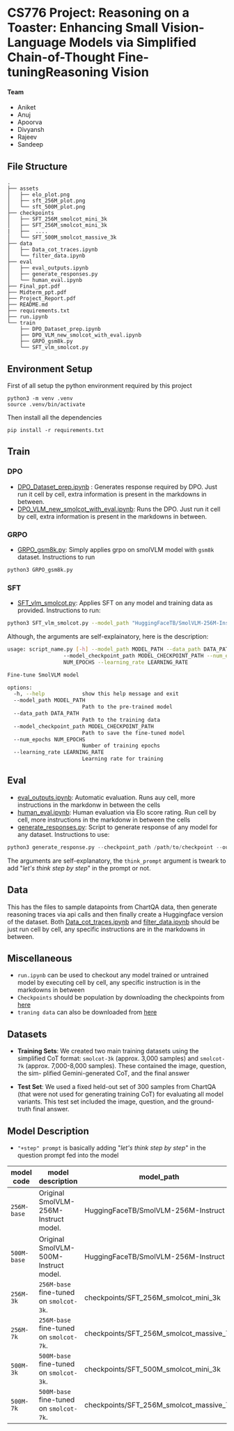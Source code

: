 # CS776 Project: Reasoning on a Toaster: Enhancing Small Vision-Language Models via Simplified Chain-of-Thought Fine-tuningReasoning Vision 

#### Team
- Aniket 
- Anuj
- Apoorva
- Divyansh
- Rajeev
- Sandeep


## File Structure
```
.
├── assets
│   ├── elo_plot.png
│   ├── sft_256M_plot.png
│   └── sft_500M_plot.png
├── checkpoints
│   ├── SFT_256M_smolcot_mini_3k
│   ├── SFT_256M_smolcot_mini_3k
|   ├──  ....
│   └── SFT_500M_smolcot_massive_3k
├── data
│   ├── Data_cot_traces.ipynb
│   └── filter_data.ipynb
├── eval
│   ├── eval_outputs.ipynb
│   ├── generate_responses.py
│   └── human_eval.ipynb
├── Final_ppt.pdf
├── Midterm_ppt.pdf
├── Project_Report.pdf
├── README.md
├── requirements.txt
├── run.ipynb
└── train
    ├── DPO_Dataset_prep.ipynb
    ├── DPO_VLM_new_smolcot_with_eval.ipynb
    ├── GRPO_gsm8k.py
    └── SFT_vlm_smolcot.py
```

## Environment Setup
First of all setup the python environment required by this project
```
python3 -m venv .venv
source .venv/bin/activate
```
Then install all the dependencies
```
pip install -r requirements.txt
```

## Train
### DPO
- [DPO_Dataset_prep.ipynb](train/DPO_Dataset_prep.ipynb) : Generates response required by DPO. Just run it cell by cell, extra information is present in the markdowns in between.
- [DPO_VLM_new_smolcot_with_eval.ipynb](train/DPO_VLM_new_smolcot_with_eval.ipynb): Runs the DPO. Just run it cell by cell, extra information is present in the markdowns in between. 

### GRPO
- [GRPO_gsm8k.py](train/GRPO_gsm8k.py): Simply applies grpo on smolVLM model with `gsm8k` dataset. Instructions to run 
```bash
python3 GRPO_gsm8k.py
```

### SFT
- [SFT_vlm_smolcot.py](train/SFT_vlm_smolcot.py): Applies SFT on any model and training data as provided. Instructions to run: 
```bash
python3 SFT_vlm_smolcot.py --model_path "HuggingFaceTB/SmolVLM-256M-Instruct" --data_path "../data/new_train_massive_7k_hf" --model_checkpoint_path "SFT_256M_smolcot_massive_7k" --num_epochs 1 --learning_rate 3e-5
```

Although, the arguments are self-explainatory, here is the description:
```bash
usage: script_name.py [-h] --model_path MODEL_PATH --data_path DATA_PATH
                  --model_checkpoint_path MODEL_CHECKPOINT_PATH --num_epochs
                  NUM_EPOCHS --learning_rate LEARNING_RATE

Fine-tune SmolVLM model

options:
  -h, --help            show this help message and exit
  --model_path MODEL_PATH
                        Path to the pre-trained model
  --data_path DATA_PATH
                        Path to the training data
  --model_checkpoint_path MODEL_CHECKPOINT_PATH
                        Path to save the fine-tuned model
  --num_epochs NUM_EPOCHS
                        Number of training epochs
  --learning_rate LEARNING_RATE
                        Learning rate for training
```

## Eval
- [eval_outputs.ipynb](eval/eval_outputs.ipynb): Automatic evaluation. Runs auy cell, more instructions in the markdonw in between the cells
- [human_eval.ipynb](eval/human_eval.ipynb): Human evaluation via Elo score rating. Run cell by cell, more instructions in the markdonw in between the cells
- [generate_responses.py](eval/generate_responses.py): Script to generate response of any model for any dataset. Instructions to use: 
```python
python3 generate_response.py --checkpoint_path /path/to/checkpoint --output_path /path/to/output.json --device cuda --think_prompt True
```

The arguments are self-explanatory, the `think_prompt` argument is tweark to add "_let's think step by step_" in the prompt or not.

## Data
This has the files to sample datapoints from ChartQA data, then generate reasoning traces via api calls and then finally create a Huggingface version of the dataset. Both [Data_cot_traces.ipynb](data/Data_cot_traces.ipynb) and [filter_data.ipynb](data/filter_data.ipynb) should be just run cell by cell, any specific instructions are in the markdowns in between.


## Miscellaneous
- `run.ipynb` can be used to checkout any model trained or untrained model by executing cell by cell, any specific instruction is in the markdowns in between
- `Checkpoints` should be population by downloading the checkpoints from [here](https://drive.google.com/drive/folders/1rb3MppN3LspXLhhRteCIlapfbabGYodN?usp=sharing)
- `traning data` can also be downloaded from [here](https://drive.google.com/drive/folders/1rb3MppN3LspXLhhRteCIlapfbabGYodN?usp=sharing)


## Datasets
- **Training Sets**: We created two main training datasets
using the simplified CoT format: `smolcot-3k` (approx.
3,000 samples) and `smolcot-7k` (approx. 7,000-8,000
samples). These contained the image, question, the sim-
plified Gemini-generated CoT, and the final answer

- **Test Set**: We used a fixed held-out set of 300 samples
from ChartQA (that were not used for generating training
CoT) for evaluating all model variants. This test set
included the image, question, and the ground-truth final
answer.

## Model Description

- `"+step" prompt` is basically adding "_let's think step by step_" in the question prompt fed into the model

| model code       | model description                                                              | model_path                             |
|------------------|--------------------------------------------------------------------------------|----------------------------------------|
| `256M-base`      | Original SmolVLM-256M-Instruct model.                                          | HuggingFaceTB/SmolVLM-256M-Instruct    |
| `500M-base`      | Original SmolVLM-500M-Instruct model.                                          | HuggingFaceTB/SmolVLM-256M-Instruct    |
| `256M-3k`        | `256M-base` fine-tuned on `smolcot-3k`.                                        | checkpoints/SFT_256M_smolcot_mini_3k   |
| `256M-7k`        | `256M-base` fine-tuned on `smolcot-7k`.                                        | checkpoints/SFT_256M_smolcot_massive_7k|
| `500M-3k`        | `500M-base` fine-tuned on `smolcot-3k`.                                        | checkpoints/SFT_500M_smolcot_mini_3k   |
| `500M-7k`        | `500M-base` fine-tuned on `smolcot-7k`.                                        | checkpoints/SFT_256M_smolcot_massive_7k|